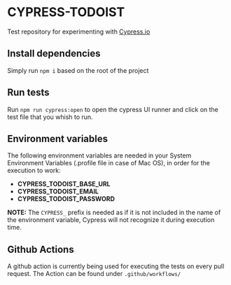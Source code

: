 # CYPRESS-TODOIST

Test repository for experimenting with [Cypress.io](https://docs.cypress.io/)

## Install dependencies

Simply run `npm i` based on the root of the project

## Run tests

Run `npm run cypress:open` to open the cypress UI runner and click on the test file that you whish to run.

## Environment variables

The following environment variables are needed in your System Environment Variables (.profile file in case of Mac OS), in order for the execution to work:

- **CYPRESS_TODOIST_BASE_URL**
- **CYPRESS_TODOIST_EMAIL**
- **CYPRESS_TODOIST_PASSWORD**

**NOTE:** The `CYPRESS_` prefix is needed as if it is not included in the name of the environment variable, Cypress will not recognize it during execution time.

## Github Actions

A github action is currently being used for executing the tests on every pull request. The Action can be found under `.github/workflows/`
